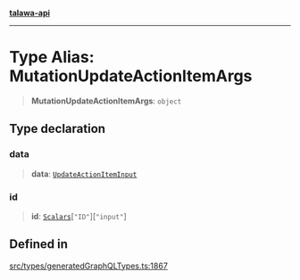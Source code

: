 [**talawa-api**](../../../README.md)

***

# Type Alias: MutationUpdateActionItemArgs

> **MutationUpdateActionItemArgs**: `object`

## Type declaration

### data

> **data**: [`UpdateActionItemInput`](UpdateActionItemInput.md)

### id

> **id**: [`Scalars`](Scalars.md)\[`"ID"`\]\[`"input"`\]

## Defined in

[src/types/generatedGraphQLTypes.ts:1867](https://github.com/Suyash878/talawa-api/blob/e4413cec641a837926071678fed3c7f67234e31e/src/types/generatedGraphQLTypes.ts#L1867)
